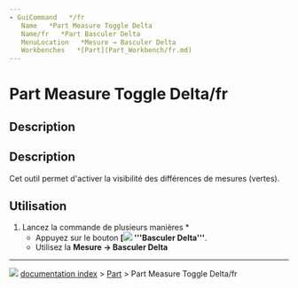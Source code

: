 ```yaml
---
- GuiCommand   */fr
   Name   *Part Measure Toggle Delta
   Name/fr   *Part Basculer Delta
   MenuLocation   *Mesure → Basculer Delta
   Workbenches   *[Part](Part_Workbench/fr.md)
---
```


# Part Measure Toggle Delta/fr

## Description

## Description 

Cet outil permet d\'activer la visibilité des différences de mesures (vertes).

## Utilisation

1.  Lancez la commande de plusieurs manières    *
    -   Appuyez sur le bouton **[<img src=images/Part_Measure_Toggle_Delta.svg style="width   *16px"> '''Basculer Delta'''**.
    -   Utilisez la **Mesure → Basculer Delta**



---
![](images/Right_arrow.png) [documentation index](../README.md) > [Part](Part_Workbench.md) > Part Measure Toggle Delta/fr
